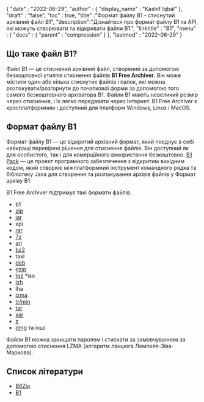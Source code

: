 {
  "date" : "2022-06-29",
  "author" : {
    "display_name" : "Kashif Iqbal"
},
  "draft" : "false",
  "toc" : true,
  "title" :"Формат файлу B1 - стиснутий архівний файл B1",
  "description":"Дізнайтеся про формат файлу B1 та API, які можуть створювати та відкривати файли B1.",
  "linktitle" : "B1",
  "menu" : {
    "docs" : {
      "parent" : "compression"
}
},
  "lastmod" : "2022-06-29"
}

## Що таке файл B1?

Файл B1 — це стиснений архівний файл, створений за допомогою безкоштовної утиліти стиснення файлів **B1 Free Archiver**. Він може містити один або кілька стиснутих файлів і папок, які можна розпакувати/розгорнути до початкової форми за допомогою того самого безкоштовного архіватора B1. Файли B1 мають невеликий розмір через стиснення, і їх легко передавати через Інтернет. B1 Free Archiver є кросплатформним і доступний для платформ Windows, Linux і MacOS.

## Формат файлу B1

Формат файлу B1 — це відкритий архівний формат, який поєднує в собі найкращі перевірені рішення для стиснення файлів. Він доступний як для особистого, так і для комерційного використання безкоштовно. [B1 Pack](https://github.com/b1-pack/b1-pack) — це проект програмного забезпечення з відкритим вихідним кодом, який створює міжплатформний інструмент командного рядка та бібліотеку Java для створення та розпакування архівів файлів у Формат архіву В1.

B1 Free Archiver підтримує такі формати файлів.

* b1
* [zip](/uk/compression/zip/)
* [jar](/uk/programming/jar/)
* xpi
* [rar](/uk/compression/rar/)
* [7z](/uk/compression/7z/)
* [arj](/uk/compression/arj/)
* [bz2](/uk/compression/bz2/)
* taxi
* [deb](/uk/compression/deb/)
* [gzip](/uk/compression/gzip/)
* [tgz](/uk/compression/tgz/)
*iso
* [lzh](/uk/compression/lzh/)
* lha
* [lzma](/uk/compression/lzma/)
* [tr/min](/uk/compression/uk/min/)
* [tar](/uk/compression/tar/)
* [xar](/uk/compression/xar/)
* [z](/uk/compression/z/)
* [dmg](/uk/compression/dmg/) та інші.

Файли B1 можна захищати паролем і стискати за замовчуванням за допомогою стиснення LZMA (алгоритм ланцюга Лемпеля-Зіва-Маркова).

## Список літератури

* [B6Zip](http://b6zip.com)
* [B1](https://b1.org/)

